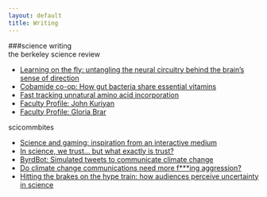 ```yaml
---
layout: default
title: Writing
---
```

###science writing   
the berkeley science review
- [Learning on the fly: untangling the neural circuitry behind the brain’s sense of direction](https://www.berkeleysciencereview.com/article/2024/08/12/learning-on-the-fly)
- [Cobamide co-op: How gut bacteria share essential vitamins](https://www.berkeleysciencereview.com/article/2021/05/28/cobamide-co-op)
- [Fast tracking unnatural amino acid incorporation](https://www.berkeleysciencereview.com/article/2021/11/30/fast-tracking-unnatural-amino-acid-incorporation)
- [Faculty Profile: John Kuriyan](https://www.berkeleysciencereview.com/article/2022/12/04/faculty-profile-john-kuriyan)
- [Faculty Profile: Gloria Brar](https://www.berkeleysciencereview.com/article/2022/05/03/faculty-profile-gloria-brar)

scicommbites 
- [Science and gaming: inspiration from an interactive medium](https://scicommbites.org/science-and-gaming-inspiration-from-an-interactive-medium/)
- [In science, we trust… but what exactly is trust?](https://scicommbites.org/in-science-we-trust-but-what-exactly-is-trust/)
- [ByrdBot: Simulated tweets to communicate climate change](https://scicommbites.org/byrdbot-simulated-tweets-to-communicate-climate-change/)
- [Do climate change communications need more f***ing aggression?](https://scicommbites.org/do-climate-change-communications-need-more-fing-aggression/)
- [Hitting the brakes on the hype train: how audiences perceive uncertainty in science](https://scicommbites.org/hitting-the-brakes-on-the-hype-train-how-audiences-perceive-uncertainty-in-science/)
   
